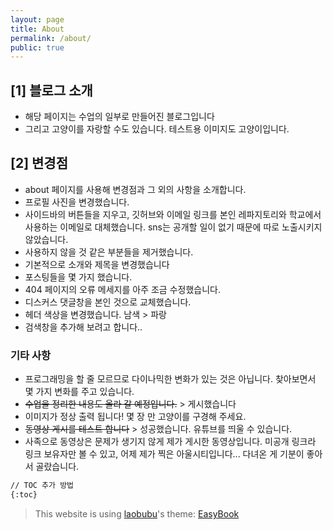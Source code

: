 ```yaml
---
layout: page
title: About
permalink: /about/
public: true
---
```


## [1] 블로그 소개 

* 해당 페이지는 수업의 일부로 만들어진 블로그입니다 
* 그리고 고양이를 자랑할 수도 있습니다. 테스트용 이미지도 고양이입니다.

## [2] 변경점
* about 페이지를 사용해 변경점과 그 외의 사항을 소개합니다.
* 프로필 사진을 변경했습니다.
* 사이드바의 버튼들을 지우고, 깃허브와 이메일 링크를 본인 레파지토리와 학교에서 사용하는 이메일로 대체했습니다. sns는 공개할 일이 없기 때문에 따로 노출시키지 않았습니다.
* 사용하지 않을 것 같은 부분들을 제거했습니다.
* 기본적으로 소개와 제목을 변경했습니다
* 포스팅들을 몇 가지 했습니다.
* 404 페이지의 오류 메세지를 아주 조금 수정했습니다.
* 디스커스 댓글창을 본인 것으로 교체했습니다.
* 헤더 색상을 변경했습니다. 남색 > 파랑
* 검색창을 추가해 보려고 합니다..

### 기타 사항

* 프로그래밍을 할 줄 모르므로 다이나믹한 변화가 있는 것은 아닙니다. 찾아보면서 몇 가지 변화를 주고 있습니다.
* ~~수업을 정리한 내용도 올라 갈 예정입니다.~~ > 게시했습니다
* 이미지가 정상 출력 됩니다!  몇 장 만 고양이를 구경해 주세요.
* ~~동영상 게시를 테스트 합니다~~ > 성공했습니다. 유튜브를 띄울 수 있습니다.
* 사족으로 동영상은 문제가 생기지 않게 제가 게시한 동영상입니다. 미공개 링크라 링크 보유자만 볼 수 있고, 어제 제가 찍은 아울시티입니다... 다녀온 게 기분이 좋아서 골랐습니다.






```Markdown
// TOC 추가 방법
{:toc}
```

> This website is using [laobubu](http://laobubu.net)'s theme: [EasyBook](https://github.com/laobubu/jekyll-theme-EasyBook)


